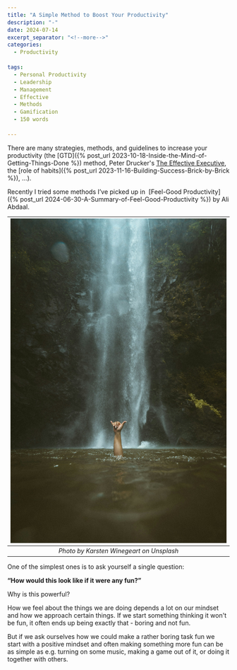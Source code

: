 ```yaml
---
title: "A Simple Method to Boost Your Productivity"
description: "-"
date: 2024-07-14
excerpt_separator: "<!--more-->"
categories:
  - Productivity

tags:
  - Personal Productivity
  - Leadership
  - Management
  - Effective
  - Methods
  - Gamification
  - 150 words

---
```


There are many strategies, methods, and guidelines to increase your productivity (the [GTD]({% post_url 2023-10-18-Inside-the-Mind-of-Getting-Things-Done %}) method, Peter Drucker's [The Effective Executive](https://www.google.com/search?q=The+Effective+Executive), the [role of habits]({% post_url 2023-11-16-Building-Success-Brick-by-Brick %}), …).

Recently I tried some methods I’ve picked up in  [Feel-Good Productivity]({% post_url 2024-06-30-A-Summary-of-Feel-Good-Productivity %}) by Ali Abdaal.

| ![image](/assets/images/karsten-winegeart-fun_waterfall-unsplash.jpg) |
|:--:|
| *Photo by Karsten Winegeart on Unsplash* |

One of the simplest ones is to ask yourself a single question:

**“How would this look like if it were any fun?”**

Why is this powerful?

How we feel about the things we are doing depends a lot on our mindset and how we approach certain things. If we start something thinking it won't be fun, it often ends up being exactly that - boring and not fun.

But if we ask ourselves how we could make a rather boring task fun we start with a positive mindset and often making something more fun can be as simple as e.g. turning on some music, making a game out of it, or doing it together with others.